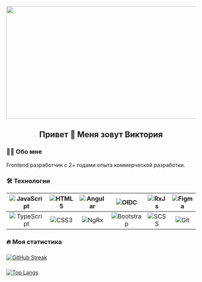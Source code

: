 <div align="center">
  <img src="https://media.giphy.com/media/v1.Y2lkPTc5MGI3NjExb3JlajVyMTVxN2QwMmdyYjZsZjJwZ3JnZjBiaTY3azRpYmU3djUyOSZlcD12MV9pbnRlcm5hbF9naWZfYnlfaWQmY3Q9Zw/L1R1tvI9svkIWwpVYr/giphy.gif" width="600" height="300"/>
</div>

<h2 align="center">Привет 👋 Меня зовут Виктория</h2>

### 

<h3 align="left">👩‍💻 Обо мне</h3>

<p align="left">Frontend разработчик с 2+ годами опыта коммерческой разработки.</p>

###

<h3 align="left">🛠 Технологии</h3>

|![JavaScript](https://img.shields.io/badge/javascript-%23323330.svg?style=for-the-badge&logo=javascript&logoColor=%23F7DF1E) | ![HTML5](https://img.shields.io/badge/html5-%23E34F26.svg?style=for-the-badge&logo=html5&logoColor=white) | ![Angular](https://img.shields.io/badge/Angular-DD0031?style=for-the-badge&logo=angular&logoColor=white) | ![OIDC](https://img.shields.io/badge/Angular--Auth--OIDC-rgba(193%2C%200%2C%2051%2C%201)?style=for-the-badge&logo=openid) | ![RxJs](https://img.shields.io/badge/RxJs-rgb(216%2C27%2C96)?style=for-the-badge&logo=reactivex) | ![Figma](https://img.shields.io/badge/Figma-F24E1E?style=for-the-badge&logo=figma&logoColor=white) | 
|:------:|:------:|:------:|:------:|:------:|:------:|
|![TypeScript](https://img.shields.io/badge/typescript-%23007ACC.svg?style=for-the-badge&logo=typescript&logoColor=white) | ![CSS3](https://img.shields.io/badge/css3-%231572B6.svg?style=for-the-badge&logo=css3&logoColor=white) | ![NgRx](https://img.shields.io/badge/NgRx-rgb(46%2C%20209%2C%20149)?style=for-the-badge&logo=ngrx) | ![Bootstrap](https://img.shields.io/badge/Bootstrap-563D7C?style=for-the-badge&logo=bootstrap&logoColor=white) | ![SCSS](https://img.shields.io/badge/SASS%20-hotpink.svg?&style=for-the-badge&logo=SASS&logoColor=white) | ![Git](https://img.shields.io/badge/git-%23F05033.svg?style=for-the-badge&logo=git&logoColor=white)

###

<h3 align="left">🔥 Моя статистика</h3>

###

[![GitHub Streak](https://github-readme-streak-stats.herokuapp.com/?user=ArtemyevaViktoria&theme=material-palenight)](https://git.io/streak-stats)

###

[![Top Langs](https://github-readme-stats.vercel.app/api/top-langs/?username=artemyevaviktoria&layout=compact&theme=dracula&exclude_repo=leetcode-solutions)](https://github.com/anuraghazra/github-readme-stats)
 
</div>

